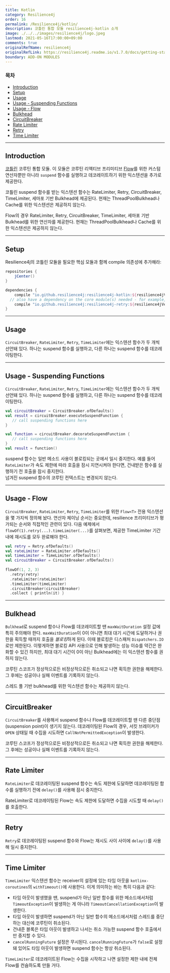 ```yaml
---
title: Kotlin
category: Resilience4j
order: 16
permalink: /Resilience4j/kotlin/
description: 코틀린 통합 모듈 resilience4j-kotlin 소개
image: ./../../images/resilience4j/logo.jpeg
lastmod: 2021-05-16T17:00:00+09:00
comments: true
originalRefName: resilience4j
originalRefLink: https://resilience4j.readme.io/v1.7.0/docs/getting-started-4
boundary: ADD-ON MODULES
---
```


### 목차

- [Introduction](#introduction)
- [Setup](#setup)
- [Usage](#usage)
- [Usage - Suspending Functions](#usage---suspending-functions)
- [Usage - Flow](#usage---flow)
- [Bulkhead](#bulkhead)
- [CircuitBreaker](#circuitbreaker)
- [Rate Limiter](#rate-limiter)
- [Retry](#retry)
- [Time Limiter](#time-limiter)

---

## Introduction

[코틀린](https://kotlinlang.org/) 코루틴 통합 모듈. 이 모듈은 코루틴 리액티브 프리미티브 [Flow](https://kotlin.github.io/kotlinx.coroutines/kotlinx-coroutines-core/kotlinx.coroutines)를 위한 커스텀 연산자뿐만 아니라 `suspend` 함수를 실행하고 데코레이트하기 위한 익스텐션을 추가로 제공한다.

코틀린 suspend 함수를 받는 익스텐션 함수는 RateLimiter, Retry, CircuitBreaker, TimeLimiter, 세마포 기반 Bulkhead에 제공된다. 현재는 ThreadPoolBulkhead나 Cache를 위한 익스텐션은 제공하지 않는다.

Flow의 경우 RateLimiter, Retry, CircuitBreaker, TimeLimiter, 세마포 기반 Bulkhead를 위한 연산자를 제공한다. 현재는 ThreadPoolBulkhead나 Cache를 위한 익스텐션은 제공하지 않는다.

---

## Setup

Resilience4j의 코틀린 모듈을 필요한 핵심 모듈과 함께 compile 의존성에 추가해라:

```gradle
repositories {
    jCenter()
} 

dependencies {
    compile "io.github.resilience4j:resilience4j-kotlin:${resilience4jVersion}"
  // also have a dependency on the core module(s) needed - for example, retry:
    compile "io.github.resilience4j:resilience4j-retry:${resilience4jVersion}"
}
```

---

## Usage

`CircuitBreaker`, `RateLimiter`, `Retry`, `TimeLimiter`에는 익스텐션 함수가 두 개씩 선언돼 있다. 하나는 suspend 함수를 실행하고, 다른 하나는 suspend 함수를 데코레이팅한다.

---

## Usage - Suspending Functions

`CircuitBreaker`, `RateLimiter`, `Retry`, `TimeLimiter`에는 익스텐션 함수가 두 개씩 선언돼 있다. 하나는 suspend 함수를 실행하고, 다른 하나는 suspend 함수를 데코레이팅한다.

```kotlin
val circuitBreaker = CircuitBreaker.ofDefaults()
val result = circuitBreaker.executeSuspendFunction {
   // call suspending functions here
}

val function = circuitBreaker.decorateSuspendFunction {
   // call suspending functions here
}
val result = function()
```

suspend 함수는 일반 메소드 사용이 블로킹되는 곳에서 일시 중지한다. 예를 들어 `RateLimiter`가 속도 제한에 따라 호출을 잠시 지연시켜야 한다면, 건내받은 함수를 실행하기 전 호출을 잠시 중지한다.<br>
넘겨진 suspend 함수의 코루틴 컨텍스트는 변경되지 않는다.

---

## Usage - Flow

`CircuitBreaker`, `RateLimiter`, `Retry`, `TimeLimiter`를 위한 `Flow<T>` 전용 익스텐션을 몇 가지씩 정의해 놨다. 연산자 체이닝 순서는 중요한데, resilience 프리미티브가 평가되는 순서와 직접적인 관련이 있다. 다음 예제에서 `flowOf(1).retry(...).timeLimiter(...)`를 살펴보면, 제공한 TimeLimiter 기간 내에 재시도를 모두 완료해야 한다.

```kotlin
val retry = Retry.ofDefaults()
val rateLimiter = RateLimiter.ofDefaults()
val timeLimiter = TimeLimiter.ofDefaults()
val circuitBreaker = CircuitBreaker.ofDefaults()
  
flowOf(1, 2, 3)
  .retry(retry)
  .rateLimiter(rateLimiter)
  .timeLimiter(timeLimiter)
  .circuitBreaker(circuitBreaker)
  .collect { println(it) }
```

---

## Bulkhead

`Bulkhead`로 suspend 함수나 Flow를 데코레이트할 땐 `maxWaitDuration` 설정 값에 특히 주의해야 한다. `maxWaitDuration`이 0이 아니면 최대 대기 시간에 도달하거나 권한을 획득할 때까지 호출을 *블로킹*하게 된다. 이때 블로킹은 디스패처 `Dispatchers.IO`로만 제한된다. 이렇게하면 블로킹 API 사용으로 인해 발생하는 성능 이슈를 약간은 완화할 수 있긴 하지만, 최대 대기 시간이 0이 아닌 Bulkhead에는 이 익스텐션 함수를 권하지 않는다.

코루틴 스코프가 정상적으로든 비정상적으로든 취소되고 나면 획득한 권한을 해제한다. 그 후에는 성공이나 실패 이벤트를 기록하지 않는다.

스레드 풀 기반 bulkhead를 위한 익스텐션 함수는 제공하지 않는다.

---

## CircuitBreaker

`CircuitBreaker`를 사용해서 suspend 함수나 Flow를 데코레이트할 땐 다른 중단점(suspension point)이 생기지 않는다. 데코레이팅된 Flow의 경우, 서킷 브레이커가 `OPEN` 상태일 때 수집을 시도하면 `CallNotPermittedException`이 발생한다.

코루틴 스코프가 정상적으로든 비정상적으로든 취소되고 나면 획득한 권한을 해제한다. 그 후에는 성공이나 실패 이벤트를 기록하지 않는다.

---

## Rate Limiter

`RateLimiter`로 데코레이팅된 suspend 함수는 속도 제한에 도달하면 데코레이팅된 함수를 실행하기 전에 `delay()`를 사용해 잠시 중지한다.

RateLimiter로 데코레이팅된 Flow는 속도 제한에 도달하면 수집을 시도할 때 `delay()`를 호출한다.

---

## Retry

`Retry`로 데코레이팅된 suspend 함수와 Flow는 재시도 사이 사이에 `delay()`를 사용해 일시 중지한다.

---

## Time Limiter

`TimeLimiter` 익스텐션 함수는 receiver의 설정에 있는 타임 아웃을 `kotlinx-coroutines`의 `withTimeout()`에 사용한다. 이게 의미하는 바는 특히 다음과 같다:

- 타임 아웃이 발생했을 땐, suspend가 아닌 일반 함수를 위한 메소드에서처럼 `TimeoutException`이 발생하는 게 아니라 `TimeoutCancellationException`이 발생한다.
- 타임 아웃이 발생하면 suspend가 아닌 일반 함수의 메소드에서처럼 스레드를 중단하는 대신에 코루틴이 취소된다.
- 건내준 블록은 타임 아웃이 발생하고 나서는 취소 가능한 suspend 함수 호출에서만 중지할 수 있다.
- `cancelRunningFuture` 설정은 무시된다. `cancelRunningFuture`가 `false`로 설정돼 있어도 타임 아웃이 발생하면 suspend 함수는 항상 취소된다.

`TimeLimiter`로 데코레이트된 Flow는 수집을 시작하고 나면 설정한 제한 내에 전체 Flow를 컨슘하도록 만들 거다.